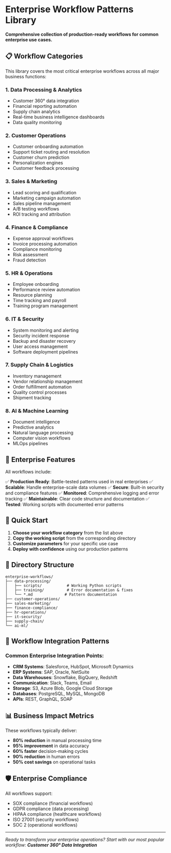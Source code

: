 # Enterprise Workflow Patterns Library

**Comprehensive collection of production-ready workflows for common enterprise use cases.**

## 📋 Workflow Categories

This library covers the most critical enterprise workflows across all major business functions:

### 1. **Data Processing & Analytics**
- Customer 360° data integration
- Financial reporting automation  
- Supply chain analytics
- Real-time business intelligence dashboards
- Data quality monitoring

### 2. **Customer Operations**
- Customer onboarding automation
- Support ticket routing and resolution
- Customer churn prediction
- Personalization engines
- Customer feedback processing

### 3. **Sales & Marketing**
- Lead scoring and qualification
- Marketing campaign automation
- Sales pipeline management
- A/B testing workflows
- ROI tracking and attribution

### 4. **Finance & Compliance**
- Expense approval workflows
- Invoice processing automation
- Compliance monitoring
- Risk assessment
- Fraud detection

### 5. **HR & Operations**
- Employee onboarding
- Performance review automation
- Resource planning
- Time tracking and payroll
- Training program management

### 6. **IT & Security**
- System monitoring and alerting
- Security incident response
- Backup and disaster recovery
- User access management
- Software deployment pipelines

### 7. **Supply Chain & Logistics**
- Inventory management
- Vendor relationship management
- Order fulfillment automation
- Quality control processes
- Shipment tracking

### 8. **AI & Machine Learning**
- Document intelligence
- Predictive analytics
- Natural language processing
- Computer vision workflows
- MLOps pipelines

## 🎯 Enterprise Features

All workflows include:

✅ **Production Ready**: Battle-tested patterns used in real enterprises
✅ **Scalable**: Handle enterprise-scale data volumes
✅ **Secure**: Built-in security and compliance features
✅ **Monitored**: Comprehensive logging and error tracking
✅ **Maintainable**: Clear code structure and documentation
✅ **Tested**: Working scripts with documented error patterns

## 🚀 Quick Start

1. **Choose your workflow category** from the list above
2. **Copy the working script** from the corresponding directory
3. **Customize parameters** for your specific use case
4. **Deploy with confidence** using our production patterns

## 📁 Directory Structure

```
enterprise-workflows/
├── data-processing/
│   ├── scripts/           # Working Python scripts
│   ├── training/          # Error documentation & fixes
│   └── *.md              # Pattern documentation
├── customer-operations/
├── sales-marketing/
├── finance-compliance/
├── hr-operations/
├── it-security/
├── supply-chain/
└── ai-ml/
```

## 🔄 Workflow Integration Patterns

### Common Enterprise Integration Points:
- **CRM Systems**: Salesforce, HubSpot, Microsoft Dynamics
- **ERP Systems**: SAP, Oracle, NetSuite
- **Data Warehouses**: Snowflake, BigQuery, Redshift
- **Communication**: Slack, Teams, Email
- **Storage**: S3, Azure Blob, Google Cloud Storage
- **Databases**: PostgreSQL, MySQL, MongoDB
- **APIs**: REST, GraphQL, SOAP

## 📊 Business Impact Metrics

These workflows typically deliver:
- **80% reduction** in manual processing time
- **95% improvement** in data accuracy
- **60% faster** decision-making cycles  
- **90% reduction** in human errors
- **50% cost savings** on operational tasks

## 🛡️ Enterprise Compliance

All workflows support:
- SOX compliance (financial workflows)
- GDPR compliance (data processing)
- HIPAA compliance (healthcare workflows)
- ISO 27001 (security workflows)
- SOC 2 (operational workflows)

---

*Ready to transform your enterprise operations? Start with our most popular workflow: **Customer 360° Data Integration***